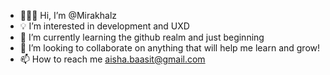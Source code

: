 - 👩🏻‍💻 Hi, I’m @Mirakhalz
- 💡 I’m interested in development and UXD
- 🌱 I’m currently learning the github realm and just beginning
- 🤝 I’m looking to collaborate on anything that will help me learn and grow!
- 📫 How to reach me aisha.baasit@gmail.com

<!---
Mirakhalz/Mirakhalz is a ✨ special ✨ repository because its `README.md` (this file) appears on your GitHub profile.
You can click the Preview link to take a look at your changes.
--->
